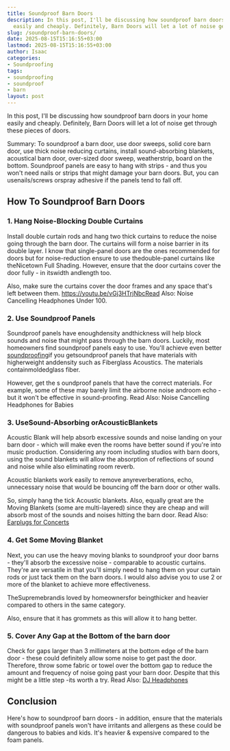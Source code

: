 ```yaml
---
title: Soundproof Barn Doors
description: In this post, I'll be discussing how soundproof barn doors in your home
  easily and cheaply. Definitely, Barn Doors will let a lot of noise get through these...
slug: /soundproof-barn-doors/
date: 2025-08-15T15:16:55+03:00
lastmod: 2025-08-15T15:16:55+03:00
author: Isaac
categories:
- Soundproofing
tags:
- soundproofing
- soundproof
- barn
layout: post
---
```

In this post, I'll be discussing how soundproof barn doors in your home easily and cheaply. Definitely, Barn Doors will let a lot of noise get through these pieces of doors.

Summary: To soundproof a barn door, use door sweeps, solid core barn door, use thick noise reducing curtains, install sound-absorbing blankets, acoustical barn door, over-sized door sweep, weatherstrip, board on the bottom. Soundproof panels are easy to hang with strips - and thus you won't need nails or strips that might damage your barn doors. But, you can usenails/screws orspray adhesive if the panels tend to fall off.

##  How To Soundproof Barn Doors

###  1. Hang Noise-Blocking Double Curtains

Install double curtain rods and hang two thick curtains to reduce the noise going through the barn door. The curtains will form a noise barrier in its double layer. I know that single-panel doors are the ones recommended for doors but for noise-reduction ensure to use thedouble-panel curtains like theNicetown Full Shading. However, ensure that the door curtains cover the door fully - in itswidth andlength too.

Also, make sure the curtains cover the door frames and any space that's left between them. https://youtu.be/vGj3HTrjNbcRead Also: Noise Cancelling Headphones Under 100.

###  2. Use Soundproof Panels

Soundproof panels have enoughdensity andthickness will help block sounds and noise that might pass through the barn doors. Luckily, most homeowners find soundproof panels easy to use. You'll achieve even better [soundproofing](https://pestpolicy.com/best-soundproof-earmuffs-for-sleeping/)if you getsoundproof panels that have materials with higherweight anddensity such as Fiberglass Acoustics. The materials containmoldedglass fiber.

However, get the s oundproof panels that have the correct materials. For example, some of these may barely limit the airborne noise androom echo - but it won't be effective in sound-proofing. Read Also: Noise Cancelling Headphones for Babies

###  3. UseSound-Absorbing orAcousticBlankets

Acoustic Blank will help absorb excessive sounds and noise landing on your barn door - which will make even the rooms have better sound if you're into music production. Considering any room including studios with barn doors, using the sound blankets will allow the absorption of reflections of sound and noise while also eliminating room reverb.

Acoustic blankets work easily to remove anyreverberations, echo, unnecessary noise that would be bouncing off the barn door or other walls.

So, simply hang the tick Acoustic blankets. Also, equally great are the Moving Blankets (some are multi-layered) since they are cheap and will absorb most of the sounds and noises hitting the barn door. Read Also: [Earplugs for Concerts](https://pestpolicy.com/best-earplugs-for-concerts/)

###  4. Get Some Moving Blanket

Next, you can use the heavy moving blanks to soundproof your door barns - they'll absorb the excessive noise - comparable to acoustic curtains. They're are versatile in that you'll simply need to hang them on your curtain rods or just tack them on the barn doors. I would also advise you to use 2 or more of the blanket to achieve more effectiveness.

TheSupremebrandis loved by homeownersfor beingthicker and heavier compared to others in the same category.

Also, ensure that it has grommets as this will allow it to hang better.

###  5. Cover Any Gap at the Bottom of the barn door

Check for gaps larger than 3 millimeters at the bottom edge of the barn door - these could definitely allow some noise to get past the door. Therefore, throw some fabric or towel over the bottom gap to reduce the amount and frequency of noise going past your barn door. Despite that this might be a little step -its worth a try. Read Also: [DJ Headphones](https://pestpolicy.com/best-dj-headphones/)

##  Conclusion

Here's how to soundproof barn doors - in addition, ensure that the materials with soundproof panels won't have irritants and allergens as these could be dangerous to babies and kids. It's heavier & expensive compared to the foam panels.
